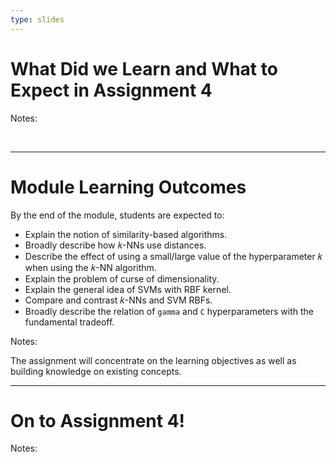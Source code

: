 ```yaml
---
type: slides
---
```


# What Did we Learn and What to Expect in Assignment 4

Notes:

<br>

---


# Module Learning Outcomes

By the end of the module, students are expected to:

- Explain the notion of similarity-based algorithms.
- Broadly describe how 𝑘-NNs use distances.
- Describe the effect of using a small/large value of the hyperparameter 𝑘 when using the 𝑘-NN algorithm.
- Explain the problem of curse of dimensionality.
- Explain the general idea of SVMs with RBF kernel.
- Compare and contrast 𝑘-NNs and SVM RBFs.
- Broadly describe the relation of `gamma` and `C` hyperparameters with the fundamental tradeoff.

Notes: 

The assignment will concentrate on the learning objectives as well as building knowledge on existing concepts. 

---

# On to Assignment 4!

Notes: 

<br>

